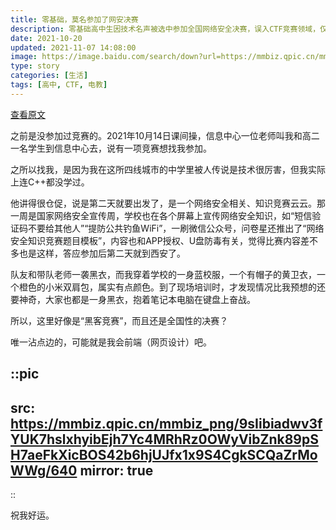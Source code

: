 ```yaml
---
title: 零基础，莫名参加了网安决赛
description: 零基础高中生因技术名声被选中参加全国网络安全决赛，误入CTF竞赛领域，仅凭前端知识参赛。
date: 2021-10-20
updated: 2021-11-07 14:08:00
image: https://image.baidu.com/search/down?url=https://mmbiz.qpic.cn/mmbiz_png/9sIibiadwv3fYUK7hslxhyibEjh7Yc4MRhRz0OWyVibZnk89pSH7aeFkXicBOS42b6hjUJfx1x9S4CgkSCQaZrMoWWg/640
type: story
categories: [生活]
tags: [高中, CTF, 电教]
---
```


[查看原文](https://mp.weixin.qq.com/s/mauK9IC5R_FTshOKH39NvQ)

之前是没参加过竞赛的。2021年10月14日课间操，信息中心一位老师叫我和高二一名学生到信息中心去，说有一项竞赛想找我参加。

之所以找我，是因为我在这所四线城市的中学里被人传说是技术很厉害，但我实际上连C++都没学过。

他讲得很仓促，说是第二天就要出发了，是一个网络安全相关、知识竞赛云云。那一周是国家网络安全宣传周，学校也在各个屏幕上宣传网络安全知识，如“短信验证码不要给其他人”“提防公共钓鱼WiFi”，一刷微信公众号，问卷星还推出了“网络安全知识竞赛题目模板”，内容也和APP授权、U盘防毒有关，觉得比赛内容差不多也是这样，答应参加后第二天就到西安了。

队友和带队老师一袭黑衣，而我穿着学校的一身蓝校服，一个有帽子的黄卫衣，一个橙色的小米双肩包，属实有点颜色。到了现场培训时，才发现情况比我预想的还要神奇，大家也都是一身黑衣，抱着笔记本电脑在键盘上奋战。

所以，这里好像是“黑客竞赛”，而且还是全国性的决赛？

唯一沾点边的，可能就是我会前端（网页设计）吧。

::pic
---
src: https://mmbiz.qpic.cn/mmbiz_png/9sIibiadwv3fYUK7hslxhyibEjh7Yc4MRhRz0OWyVibZnk89pSH7aeFkXicBOS42b6hjUJfx1x9S4CgkSCQaZrMoWWg/640
mirror: true
---
::

祝我好运。
